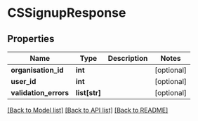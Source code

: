 # CSSignupResponse

## Properties
Name | Type | Description | Notes
------------ | ------------- | ------------- | -------------
**organisation_id** | **int** |  | [optional] 
**user_id** | **int** |  | [optional] 
**validation_errors** | **list[str]** |  | [optional] 

[[Back to Model list]](../README.md#documentation-for-models) [[Back to API list]](../README.md#documentation-for-api-endpoints) [[Back to README]](../README.md)



